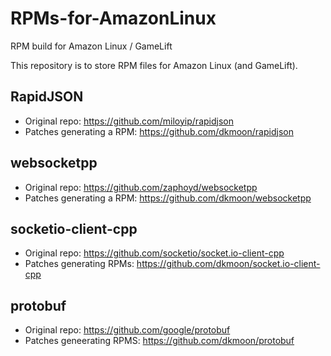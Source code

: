 # RPMs-for-AmazonLinux
RPM build for Amazon Linux / GameLift

This repository is to store RPM files for Amazon Linux (and GameLift).


## RapidJSON

* Original repo: https://github.com/miloyip/rapidjson
* Patches generating a RPM: https://github.com/dkmoon/rapidjson

## websocketpp

* Original repo: https://github.com/zaphoyd/websocketpp
* Patches generating a RPM: https://github.com/dkmoon/websocketpp

## socketio-client-cpp

* Original repo: https://github.com/socketio/socket.io-client-cpp
* Patches generating RPMs: https://github.com/dkmoon/socket.io-client-cpp

## protobuf
* Original repo: https://github.com/google/protobuf
* Patches geneerating RPMS: https://github.com/dkmoon/protobuf
